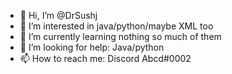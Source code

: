 - 👋 Hi, I’m @DrSushj
- 👀 I’m interested in java/python/maybe XML too
- 🌱 I’m currently learning nothing so much of them 
- 💞️ I’m looking for help: Java/python
- 📫 How to reach me: Discord Abcd#0002

<!---
DrSushj/DrSushj is a ✨ special ✨ repository because its `README.md` (this file) appears on your GitHub profile.
You can click the Preview link to take a look at your changes.
--->
